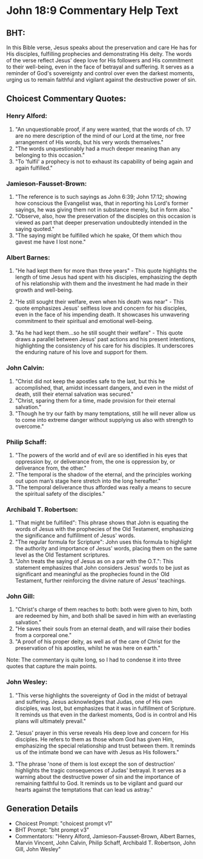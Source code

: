 # John 18:9 Commentary Help Text

## BHT:
In this Bible verse, Jesus speaks about the preservation and care He has for His disciples, fulfilling prophecies and demonstrating His deity. The words of the verse reflect Jesus' deep love for His followers and His commitment to their well-being, even in the face of betrayal and suffering. It serves as a reminder of God's sovereignty and control over even the darkest moments, urging us to remain faithful and vigilant against the destructive power of sin.

## Choicest Commentary Quotes:
### Henry Alford:
1. "An unquestionable proof, if any were wanted, that the words of ch. 17 are no mere description of the mind of our Lord at the time, nor free arrangement of His words, but his very words themselves."
2. "The words unquestionably had a much deeper meaning than any belonging to this occasion."
3. "To 'fulfil' a prophecy is not to exhaust its capability of being again and again fulfilled."

### Jamieson-Fausset-Brown:
1. "The reference is to such sayings as John 6:39; John 17:12; showing how conscious the Evangelist was, that in reporting his Lord's former sayings, he was giving them not in substance merely, but in form also."
2. "Observe, also, how the preservation of the disciples on this occasion is viewed as part that deeper preservation undoubtedly intended in the saying quoted."
3. "The saying might be fulfilled which he spake, Of them which thou gavest me have I lost none."

### Albert Barnes:
1. "He had kept them for more than three years" - This quote highlights the length of time Jesus had spent with his disciples, emphasizing the depth of his relationship with them and the investment he had made in their growth and well-being.

2. "He still sought their welfare, even when his death was near" - This quote emphasizes Jesus' selfless love and concern for his disciples, even in the face of his impending death. It showcases his unwavering commitment to their spiritual and emotional well-being.

3. "As he had kept them...so he still sought their welfare" - This quote draws a parallel between Jesus' past actions and his present intentions, highlighting the consistency of his care for his disciples. It underscores the enduring nature of his love and support for them.

### John Calvin:
1. "Christ did not keep the apostles safe to the last, but this he accomplished, that, amidst incessant dangers, and even in the midst of death, still their eternal salvation was secured."
2. "Christ, sparing them for a time, made provision for their eternal salvation."
3. "Though he try our faith by many temptations, still he will never allow us to come into extreme danger without supplying us also with strength to overcome."

### Philip Schaff:
1. "The powers of the world and of evil are so identified in his eyes that oppression by, or deliverance from, the one is oppression by, or deliverance from, the other."
2. "The temporal is the shadow of the eternal, and the principles working out upon man’s stage here stretch into the long hereafter."
3. "The temporal deliverance thus afforded was really a means to secure the spiritual safety of the disciples."

### Archibald T. Robertson:
1. "That might be fulfilled": This phrase shows that John is equating the words of Jesus with the prophecies of the Old Testament, emphasizing the significance and fulfillment of Jesus' words.
2. "The regular formula for Scripture": John uses this formula to highlight the authority and importance of Jesus' words, placing them on the same level as the Old Testament scriptures.
3. "John treats the saying of Jesus as on a par with the O.T.": This statement emphasizes that John considers Jesus' words to be just as significant and meaningful as the prophecies found in the Old Testament, further reinforcing the divine nature of Jesus' teachings.

### John Gill:
1. "Christ's charge of them reaches to both: both were given to him, both are redeemed by him, and both shall be saved in him with an everlasting salvation."
2. "He saves their souls from an eternal death, and will raise their bodies from a corporeal one."
3. "A proof of his proper deity, as well as of the care of Christ for the preservation of his apostles, whilst he was here on earth."

Note: The commentary is quite long, so I had to condense it into three quotes that capture the main points.

### John Wesley:
1. "This verse highlights the sovereignty of God in the midst of betrayal and suffering. Jesus acknowledges that Judas, one of His own disciples, was lost, but emphasizes that it was in fulfillment of Scripture. It reminds us that even in the darkest moments, God is in control and His plans will ultimately prevail."

2. "Jesus' prayer in this verse reveals His deep love and concern for His disciples. He refers to them as those whom God has given Him, emphasizing the special relationship and trust between them. It reminds us of the intimate bond we can have with Jesus as His followers."

3. "The phrase 'none of them is lost except the son of destruction' highlights the tragic consequences of Judas' betrayal. It serves as a warning about the destructive power of sin and the importance of remaining faithful to God. It reminds us to be vigilant and guard our hearts against the temptations that can lead us astray."


## Generation Details
- Choicest Prompt: "choicest prompt v1"
- BHT Prompt: "bht prompt v3"
- Commentators: "Henry Alford, Jamieson-Fausset-Brown, Albert Barnes, Marvin Vincent, John Calvin, Philip Schaff, Archibald T. Robertson, John Gill, John Wesley"
